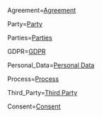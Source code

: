 Agreement=<a href='#DefT.Agreement' class='definedterm'>Agreement</a>

Party=<a href='#DefT.Parties' class='definedterm'>Party</a>

Parties=<a href='#DefT.Parties' class='definedterm'>Parties</a>

GDPR=<a href='#DefT.GDPR' class='definedterm'>GDPR</a>

Personal_Data=<a href='#DefT.Personal_Data' class='definedterm'>Personal Data</a>

Process=<a href='#DefT.Process' class='definedterm'>Process</a>

Third_Party=<a href='#DefT.Third_Party' class='definedterm'>Third Party</a>

Consent=<a href='#DefT.Consent' class='definedterm'>Consent</a>


